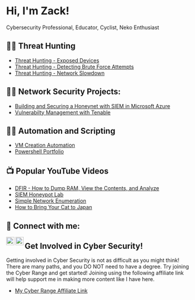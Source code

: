 # Hi, I'm Zack!  
Cybersecurity Professional, Educator, Cyclist, Neko Enthusiast

## 👨‍💻 Threat Hunting
- [Threat Hunting - Exposed Devices](https://github.com/zacharywilliams05/Threat-Hunt-Exposed-Devices)
- [Threat Hunting - Detecting Brute Force Attempts](https://github.com/zacharywilliams05/Threat-Hunt-Detecting-Brute-Force-Attempts)
- [Threat Hunting - Network Slowdown](https://github.com/zacharywilliams05/)
  
## 👨‍💻 Network Security Projects:
- [Building and Securing a Honeynet with SIEM in Microsoft Azure](https://github.com/zacharywilliams05/Azure-SOC-Honeynet-with-Live-Traffic)
- [Vulnerabilty Management with Tenable](https://github.com/zacharywilliams05/Vulnerabilty-Management-with-Tenable)

## 👨‍💻 Automation and Scripting
- [VM Creation Automation](https://github.com/zacharywilliams05/Cyber-Range-VM-Creation-Automation)
- [Powershell Portfolio](https://github.com/zacharywilliams05/portfoliowork/tree/master/Powershell)

## 📺 Popular YouTube Videos
- [DFIR - How to Dump RAM, View the Contents, and Analyze](https://youtu.be/W144HHUbkRo?si=V2Gnmue9dGD8brg2)
- [SIEM Honeypot Lab](https://youtu.be/aY83kwrInZc?si=QZ7vDR3v-uchgeMt)
- [Simple Network Enumeration](https://youtu.be/vLh2HTqRL6M?si=59k995YqfXs8fc4C)
- [How to Bring Your Cat to Japan](https://youtu.be/PmfuLUumfMU?si=rHWz78J5dkBGsp7r)

## 🤳 Connect with me:
[<img align="left" alt="JoshMadakor | YouTube" width="22px" src="https://cdn.jsdelivr.net/npm/simple-icons@v3/icons/youtube.svg" />][youtube]
[<img align="left" alt="JoshMadakor | LinkedIn" width="22px" src="https://cdn.jsdelivr.net/npm/simple-icons@v3/icons/linkedin.svg" />][linkedin]

[youtube]: https://www.youtube.com/@Z-life-online
[linkedin]: https://www.linkedin.com/in/zacharywilliams05/

## Get Involved in Cyber Security!
Getting involved in Cyber Security is not as difficult as you might think! There are many paths, and you DO NOT need to have a degree. Try joining the Cyber Range and get started! Joining using the following affiliate link will help support me in making more content like I have here.
- [My Cyber Range Affiliate Link](https://www.skool.com/cyber-range/about?ref=ec801a99c6894a5c9acf0c8ff1280007)
